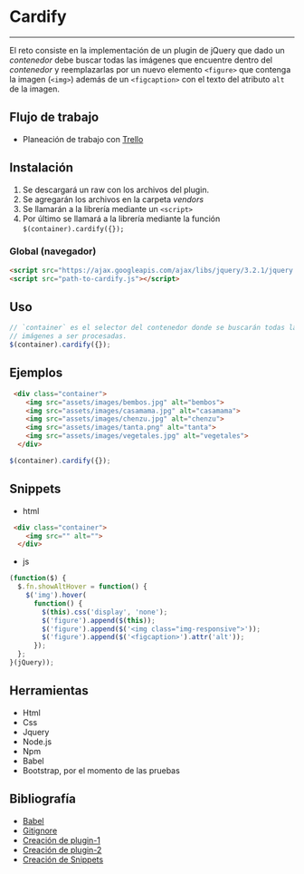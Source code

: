 # Cardify


***

El reto consiste en la implementación de  un plugin de jQuery que dado un _contenedor_ debe buscar todas las
imágenes que encuentre dentro del _contenedor_ y reemplazarlas por un nuevo
elemento `<figure>` que contenga la imagen (`<img>`) además de un `<figcaption>`
con el texto del atributo `alt` de la imagen.

## Flujo de trabajo

+ Planeación de trabajo con [Trello](https://trello.com/b/bYxjDYth)

## Instalación

1. Se descargará un raw con los archivos del plugin.
2. Se agregarán los archivos en la carpeta _vendors_
3. Se llamarán a la librería mediante un `<script>`
4. Por último se llamará a la librería mediante la función `$(container).cardify({});`


### Global (navegador)

```html
<script src="https://ajax.googleapis.com/ajax/libs/jquery/3.2.1/jquery.min.js"></script>
<script src="path-to-cardify.js"></script>
```

## Uso

```js
// `container` es el selector del contenedor donde se buscarán todas las
// imágenes a ser procesadas.
$(container).cardify({});
```

## Ejemplos

```html
 <div class="container">
    <img src="assets/images/bembos.jpg" alt="bembos">
    <img src="assets/images/casamama.jpg" alt="casamama">
    <img src="assets/images/chenzu.jpg" alt="chenzu">
    <img src="assets/images/tanta.png" alt="tanta">
    <img src="assets/images/vegetales.jpg" alt="vegetales">
  </div>
```

```js
$(container).cardify({});
```

## Snippets

+ html
```html
 <div class="container">
    <img src="" alt="">
  </div>
```

+ js
```js
(function($) {
  $.fn.showAltHover = function() {
    $('img').hover(
      function() {
        $(this).css('display', 'none');
        $('figure').append($(this));
        $('figure').append($('<img class="img-responsive">'));
        $('figure').append($('<figcaption>').attr('alt'));
      });
  };
}(jQuery));
```

## Herramientas

+ Html
+ Css
+ Jquery
+ Node.js
+ Npm
+ Babel
+ Bootstrap, por el momento de las pruebas


## Bibliografía
+ [Babel](https://platzi.com/blog/que-es-babel/)
+ [Gitignore](https://desarrolloweb.com/articulos/archivo-gitignore.html)
+ [Creación de plugin-1](https://www.youtube.com/watch?v=Ghh0u1uBWAw)
+ [Creación de plugin-2](https://www.youtube.com/watch?v=ATDlkSKZiH0&index=2&list=PL0jno8rTZiDG_x2wkZdGDL6b9ccZ0BjdN)
+ [Creación de Snippets](https://www.youtube.com/watch?v=GMtRCoW9LME)
